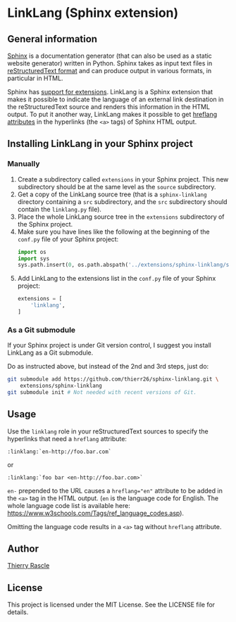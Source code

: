 # LinkLang (Sphinx extension)

## General information

[Sphinx](http://www.sphinx-doc.org/en/master) is a documentation generator
(that can also be used as a static website generator) written in Python. Sphinx
takes as input text files in [reStructuredText format](
https://www.sphinx-doc.org/en/master/usage/restructuredtext/basics.html) and
can produce output in various formats, in particular in HTML.

Sphinx has [support for extensions](
http://www.sphinx-doc.org/en/master/usage/extensions). LinkLang is a Sphinx
extension that makes it possible to indicate the language of an external link
destination in the reStructuredText source and renders this information in the
HTML output. To put it another way, LinkLang makes it possible to get [hreflang
attributes](https://www.w3schools.com/Tags/att_a_hreflang.asp) in the
hyperlinks (the `<a>` tags) of Sphinx HTML output.


## Installing LinkLang in your Sphinx project

### Manually

1. Create a subdirectory called `extensions` in your Sphinx project. This new
   subdirectory should be at the same level as the `source` subdirectory.
2. Get a copy of the LinkLang source tree (that is a `sphinx-linklang`
   directory containing a `src` subdirectory, and the `src` subdirectory should
   contain the `linklang.py` file).
3. Place the whole LinkLang source tree in the `extensions` subdirectory of the
   Sphinx project.
4. Make sure you have lines like the following at the beginning of the
   `conf.py` file of your Sphinx project:
   ```python
   import os
   import sys
   sys.path.insert(0, os.path.abspath('../extensions/sphinx-linklang/src'))
   ```
5. Add LinkLang to the extensions list in the `conf.py` file of your Sphinx
   project:
   ```python
   extensions = [
       'linklang',
   ]
   ```


### As a Git submodule

If your Sphinx project is under Git version control, I suggest you install
LinkLang as a Git submodule.

Do as instructed above, but instead of the 2nd and 3rd steps, just do:
```bash
git submodule add https://github.com/thierr26/sphinx-linklang.git \
    extensions/sphinx-linklang
git submodule init # Not needed with recent versions of Git.
```


## Usage

Use the `linklang` role in your reStructuredText sources to specify the
hyperlinks that need a `hreflang` attribute:
```
:linklang:`en-http://foo.bar.com`
```
or
```
:linklang:`foo bar <en-http://foo.bar.com>`
```

`en-` prepended to the URL causes a `hreflang="en"` attribute to be added in
the `<a>` tag in the HTML output. (`en` is the language code for English. The
whole language code list is available here:
https://www.w3schools.com/Tags/ref_language_codes.asp).

Omitting the language code results in a `<a>` tag without `hreflang` attribute.


## Author

[Thierry Rascle](thierr26@free.fr)


## License

This project is licensed under the MIT License. See the LICENSE file for
details.
